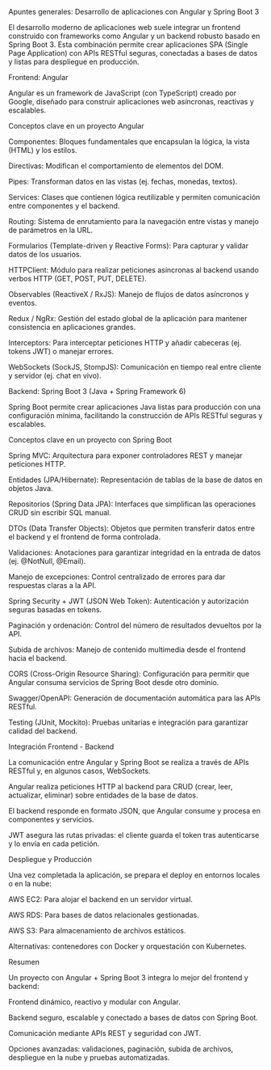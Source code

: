 Apuntes generales: Desarrollo de aplicaciones con Angular y Spring Boot 3

El desarrollo moderno de aplicaciones web suele integrar un frontend construido con frameworks como Angular y un backend robusto basado en Spring Boot 3. Esta combinación permite crear aplicaciones SPA (Single Page Application) con APIs RESTful seguras, conectadas a bases de datos y listas para despliegue en producción.

Frontend: Angular

Angular es un framework de JavaScript (con TypeScript) creado por Google, diseñado para construir aplicaciones web asíncronas, reactivas y escalables.

Conceptos clave en un proyecto Angular

Componentes: Bloques fundamentales que encapsulan la lógica, la vista (HTML) y los estilos.

Directivas: Modifican el comportamiento de elementos del DOM.

Pipes: Transforman datos en las vistas (ej. fechas, monedas, textos).

Services: Clases que contienen lógica reutilizable y permiten comunicación entre componentes y el backend.

Routing: Sistema de enrutamiento para la navegación entre vistas y manejo de parámetros en la URL.

Formularios (Template-driven y Reactive Forms): Para capturar y validar datos de los usuarios.

HTTPClient: Módulo para realizar peticiones asíncronas al backend usando verbos HTTP (GET, POST, PUT, DELETE).

Observables (ReactiveX / RxJS): Manejo de flujos de datos asíncronos y eventos.

Redux / NgRx: Gestión del estado global de la aplicación para mantener consistencia en aplicaciones grandes.

Interceptors: Para interceptar peticiones HTTP y añadir cabeceras (ej. tokens JWT) o manejar errores.

WebSockets (SockJS, StompJS): Comunicación en tiempo real entre cliente y servidor (ej. chat en vivo).

Backend: Spring Boot 3 (Java + Spring Framework 6)

Spring Boot permite crear aplicaciones Java listas para producción con una configuración mínima, facilitando la construcción de APIs RESTful seguras y escalables.

Conceptos clave en un proyecto con Spring Boot

Spring MVC: Arquitectura para exponer controladores REST y manejar peticiones HTTP.

Entidades (JPA/Hibernate): Representación de tablas de la base de datos en objetos Java.

Repositorios (Spring Data JPA): Interfaces que simplifican las operaciones CRUD sin escribir SQL manual.

DTOs (Data Transfer Objects): Objetos que permiten transferir datos entre el backend y el frontend de forma controlada.

Validaciones: Anotaciones para garantizar integridad en la entrada de datos (ej. @NotNull, @Email).

Manejo de excepciones: Control centralizado de errores para dar respuestas claras a la API.

Spring Security + JWT (JSON Web Token): Autenticación y autorización seguras basadas en tokens.

Paginación y ordenación: Control del número de resultados devueltos por la API.

Subida de archivos: Manejo de contenido multimedia desde el frontend hacia el backend.

CORS (Cross-Origin Resource Sharing): Configuración para permitir que Angular consuma servicios de Spring Boot desde otro dominio.

Swagger/OpenAPI: Generación de documentación automática para las APIs RESTful.

Testing (JUnit, Mockito): Pruebas unitarias e integración para garantizar calidad del backend.

Integración Frontend - Backend

La comunicación entre Angular y Spring Boot se realiza a través de APIs RESTful y, en algunos casos, WebSockets.

Angular realiza peticiones HTTP al backend para CRUD (crear, leer, actualizar, eliminar) sobre entidades de la base de datos.

El backend responde en formato JSON, que Angular consume y procesa en componentes y servicios.

JWT asegura las rutas privadas: el cliente guarda el token tras autenticarse y lo envía en cada petición.

Despliegue y Producción

Una vez completada la aplicación, se prepara el deploy en entornos locales o en la nube:

AWS EC2: Para alojar el backend en un servidor virtual.

AWS RDS: Para bases de datos relacionales gestionadas.

AWS S3: Para almacenamiento de archivos estáticos.

Alternativas: contenedores con Docker y orquestación con Kubernetes.

Resumen

Un proyecto con Angular + Spring Boot 3 integra lo mejor del frontend y backend:

Frontend dinámico, reactivo y modular con Angular.

Backend seguro, escalable y conectado a bases de datos con Spring Boot.

Comunicación mediante APIs REST y seguridad con JWT.

Opciones avanzadas: validaciones, paginación, subida de archivos, despliegue en la nube y pruebas automatizadas.
